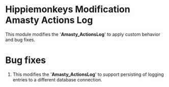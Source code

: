 # Hippiemonkeys Modification Amasty Actions Log
This module modifies the '**Amasty_ActionsLog**' to apply custom behavior and bug fixes.

# Bug fixes
1. This modifies the '**Amasty_ActionsLog**' to support persisting of logging entries to a different database connection.